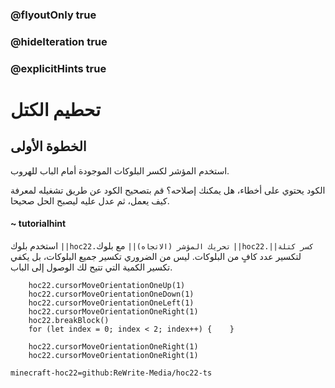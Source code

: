 ### @flyoutOnly true
### @hideIteration true
### @explicitHints true


# تحطيم الكتل

## الخطوة الأولى
استخدم المؤشر لكسر البلوكات الموجودة أمام الباب للهروب.

الكود يحتوي على أخطاء، هل يمكنك إصلاحه؟ قم بتصحيح الكود عن طريق تشغيله لمعرفة كيف يعمل، ثم عدل عليه ليصبح الحل صحيحا.

#### ~ tutorialhint 
استخدم بلوك ``||hoc22.تحريك المؤشر (الاتجاه)||`` مع بلوك ``||hoc22.كسر كتلة||`` لتكسير عدد كافٍ من البلوكات. ليس من الضروري تكسير جميع البلوكات، بل يكفي تكسير الكمية التي تتيح لك الوصول إلى الباب.


```ghost
    hoc22.cursorMoveOrientationOneUp(1)
    hoc22.cursorMoveOrientationOneDown(1)
    hoc22.cursorMoveOrientationOneLeft(1)
    hoc22.cursorMoveOrientationOneRight(1)
    hoc22.breakBlock()
    for (let index = 0; index < 2; index++) {    }
```
```template  
    hoc22.cursorMoveOrientationOneRight(1)   
    hoc22.cursorMoveOrientationOneRight(1)     
```
```package
minecraft-hoc22=github:ReWrite-Media/hoc22-ts
```